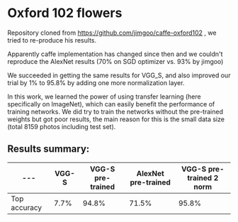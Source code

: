 # Oxford 102 flowers

Repository cloned from https://github.com/jimgoo/caffe-oxford102 , we tried to re-produce his results.

Apparently caffe implementation has changed since then and we couldn't reproduce the AlexNet results (70% on SGD optimizer vs. 93% by jimgoo)

We succeeded in getting the same results for VGG_S, and also improved our trial by 1% to 95.8% by adding one more normalization layer.

In this work, we learned the power of using transfer learning (here specifically on ImageNet), which can easily benefit the performance of training networks. We did try to train the networks without the pre-trained weights but got poor results, the main reason for this is the small data size (total 8159 photos including test set).

## Results summary:

| --- | VGG-S | VGG-S pre-trained | AlexNet pre-trained | VGG-S pre-trained 2 norm |
| --- | --- | --- | --- | --- |
| Top accuracy | 7.7% | 94.8% | 71.5% | 95.8% | 